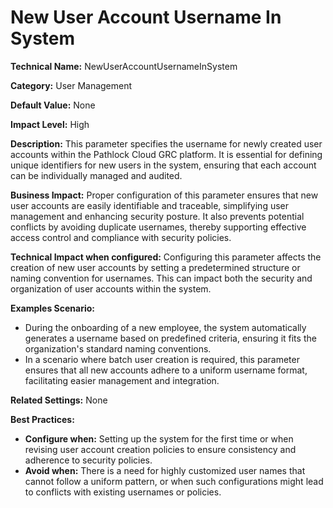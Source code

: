 # New User Account Username In System

**Technical Name:** NewUserAccountUsernameInSystem

**Category:** User Management 

**Default Value:** None 

**Impact Level:** High 

**Description:**
This parameter specifies the username for newly created user accounts within the Pathlock Cloud GRC platform. It is essential for defining unique identifiers for new users in the system, ensuring that each account can be individually managed and audited.

**Business Impact:**
Proper configuration of this parameter ensures that new user accounts are easily identifiable and traceable, simplifying user management and enhancing security posture. It also prevents potential conflicts by avoiding duplicate usernames, thereby supporting effective access control and compliance with security policies.

**Technical Impact when configured:** 
Configuring this parameter affects the creation of new user accounts by setting a predetermined structure or naming convention for usernames. This can impact both the security and organization of user accounts within the system. 

**Examples Scenario:** 
- During the onboarding of a new employee, the system automatically generates a username based on predefined criteria, ensuring it fits the organization's standard naming conventions.
- In a scenario where batch user creation is required, this parameter ensures that all new accounts adhere to a uniform username format, facilitating easier management and integration.

**Related Settings:** None 

**Best Practices:** 
- **Configure when:** Setting up the system for the first time or when revising user account creation policies to ensure consistency and adherence to security policies.
- **Avoid when:** There is a need for highly customized user names that cannot follow a uniform pattern, or when such configurations might lead to conflicts with existing usernames or policies.